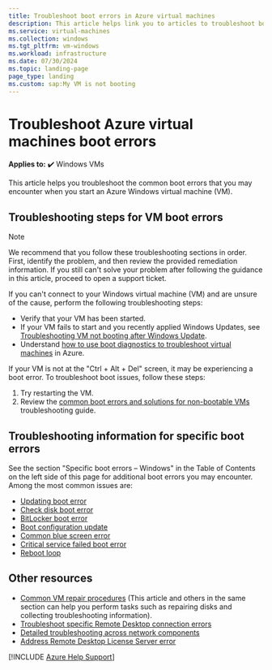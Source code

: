 ```yaml
---
title: Troubleshoot boot errors in Azure virtual machines
description: This article helps link you to articles to troubleshoot boot errors in Azure virtual machines.
ms.service: virtual-machines
ms.collection: windows
ms.tgt_pltfrm: vm-windows
ms.workload: infrastructure
ms.date: 07/30/2024
ms.topic: landing-page
page_type: landing
ms.custom: sap:My VM is not booting
---
```


# Troubleshoot Azure virtual machines boot errors

**Applies to:** :heavy_check_mark: Windows VMs

This article helps you troubleshoot the common boot errors that you may encounter when you start an Azure Windows virtual machine (VM).

## Troubleshooting steps for VM boot errors

> [!Note]
> We recommend that you follow these troubleshooting sections in order. First, identify the problem, and then review the provided remediation information. If you still can't solve your problem after following the guidance in this article, proceed to open a support ticket.

If you can't connect to your Windows virtual machine (VM) and are unsure of the cause, perform the following troubleshooting steps:

- Verify that your VM has been started.
- If your VM fails to start and you recently applied Windows Updates, see [Troubleshooting VM not booting after Windows Update](troubleshoot-stuck-updating-boot-error.md).
- Understand [how to use boot diagnostics to troubleshoot virtual machines](boot-diagnostics.md) in Azure.

If your VM is not at the "Ctrl + Alt + Del" screen, it may be experiencing a boot error. To troubleshoot boot issues, follow these steps:

1. Try restarting the VM.
2. Review the [common boot errors and solutions for non-bootable VMs](boot-error-troubleshoot.md) troubleshooting guide.

## Troubleshooting information for specific boot errors

See the section "Specific boot errors – Windows" in the Table of Contents on the left side of this page for additional boot errors you may encounter. Among the most common issues are:

- [Updating boot error](troubleshoot-stuck-updating-boot-error.md)
- [Check disk boot error](troubleshoot-check-disk-boot-error.md)
- [BitLocker boot error](troubleshoot-bitlocker-boot-error.md)
- [Boot configuration update](troubleshoot-vm-boot-configure-update.md)
- [Common blue screen error](troubleshoot-common-blue-screen-error.md)
- [Critical service failed boot error](troubleshoot-critical-service-failed-boot-error.md)
- [Reboot loop](troubleshoot-reboot-loop.md)

## Other resources

- [Common VM repair procedures](troubleshoot-vm-by-use-nested-virtualization.md) (This article and others in the same section can help you perform tasks such as repairing disks and collecting troubleshooting information).
- [Troubleshoot specific Remote Desktop connection errors](troubleshoot-specific-rdp-errors.md)
- [Detailed troubleshooting across network components](detailed-troubleshoot-rdp.md)
- [Address Remote Desktop License Server error](troubleshoot-specific-rdp-errors.md#rdplicense)

[!INCLUDE [Azure Help Support](../../../includes/azure-help-support.md)]
